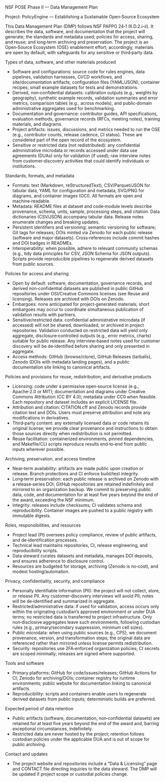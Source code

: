 NSF POSE Phase II — Data Management Plan

Project: PolicyEngine — Establishing a Sustainable Open‑Source Ecosystem

This Data Management Plan (DMP) follows NSF PAPPG 24‑1 (II.D.2.i–ii). It describes the data, software, and documentation that the project will generate; the standards and metadata used; policies for access, sharing, and reuse; and long‑term archiving and preservation. The project is an Open‑Source Ecosystem (OSE) enablement effort; accordingly, materials are open by default, with safeguards for any sensitive or third‑party data.

Types of data, software, and other materials produced
- Software and configurations: source code for rules engines, data pipelines, validation harnesses, CI/CD workflows, and site/documentation artifacts; configuration files (YAML/JSON); container recipes; small example datasets for tests and demonstrations.
- Derived, non‑confidential datasets: calibration outputs (e.g., weights by geography), synthetic example records, validation summaries and error metrics, comparison tables (e.g., across models), and public‑domain administrative aggregates used for benchmarking.
- Documentation and governance: contributor guides, API specifications, evaluation methods, governance records (RFCs, meeting notes), training materials, and diagrams.
- Project artifacts: issues, discussions, and metrics needed to run the OSE (e.g., contributor counts, release cadence, CI status). These are considered part of the open record of the ecosystem.
- Sensitive or restricted data (not redistributed): any confidential administrative microdata or records accessed under data use agreements (DUAs) only for validation (if used); raw interview notes from customer‑discovery activities that could identify individuals or institutions.

Standards, formats, and metadata
- Formats: text (Markdown, reStructuredText), CSV/Parquet/JSON for tabular data, YAML for configuration and metadata, SVG/PNG for diagrams, and container images (OCI). All formats are open and machine‑readable.
- Metadata: README files at dataset and code‑module levels describe provenance, schema, units, sample, processing steps, and citation. Data dictionaries (CSV/JSON) accompany tabular data. Release notes enumerate changes and breaking updates.
- Persistent identifiers and versioning: semantic versioning for software; Git tags for releases; DOIs minted via Zenodo for each public release (software and major datasets). Cross‑references include commit hashes and DOI badges in READMEs.
- Interoperability: when possible, adhere to relevant community schemas (e.g., tidy data principles for CSV, JSON Schema for JSON outputs). Scripts provide reproducible pipelines to regenerate derived datasets from public sources.

Policies for access and sharing
- Open by default: software, documentation, governance records, and derived non‑confidential datasets are published in public GitHub repositories under OSI/Creative Commons licenses (see Reuse and licensing). Releases are archived with DOIs on Zenodo.
- Embargoes: none anticipated for project‑generated materials; short embargoes may occur to coordinate simultaneous publication of validation results with partners.
- Sensitive/restricted data: confidential administrative microdata (if accessed) will not be shared, downloaded, or archived in project repositories. Validation conducted on restricted data will yield only aggregate, disclosure‑controlled outputs (e.g., error metrics, charts) suitable for public release. Any interview‑based notes used for customer discovery will be de‑identified before sharing and only presented in aggregate.
- Access methods: GitHub (browse/clone), GitHub Releases (tarballs), Zenodo (DOIs with metadata landing pages), and a public documentation site linking to canonical artifacts.

Policies and provisions for reuse, redistribution, and derivative products
- Licensing: code under a permissive open‑source license (e.g., Apache‑2.0 or MIT); documentation and diagrams under Creative Commons Attribution (CC BY 4.0); metadata under CC0 when feasible. Each repository and dataset includes an explicit LICENSE file.
- Attribution and citation: CITATION.cff and Zenodo records provide citation text and DOIs. Users must preserve attribution and note any modifications in derivatives.
- Third‑party content: any externally licensed data or code retains its original license; we provide clear provenance and instructions to obtain those sources directly when redistribution is not permitted.
- Reuse facilitation: containerized environments, pinned dependencies, and Makefile/CLI scripts reproduce results end‑to‑end from public inputs wherever possible.

Archiving, preservation, and access timeline
- Near‑term availability: artifacts are made public upon creation or release. Branch protections and CI enforce build/test integrity.
- Long‑term preservation: each public release is archived on Zenodo with a release‑series DOI; GitHub repositories are retained indefinitely and mirrored to an organization backup. We commit to preserving public data, code, and documentation for at least five years beyond the end of the award, exceeding the NSF minimum.
- Integrity: releases include checksums; CI validates schema and reproducibility. Container images are pushed to a public registry with immutable digests.

Roles, responsibilities, and resources
- Project lead (PI) oversees policy compliance, review of public artifacts, and de‑identification processes.
- Technical lead maintains repositories, CI, release engineering, and reproducibility scripts.
- Data steward curates datasets and metadata, manages DOI deposits, and ensures adherence to disclosure control.
- Resources are budgeted for storage, archiving (Zenodo is no‑cost), and modest hosting/automation.

Privacy, confidentiality, security, and compliance
- Personally identifiable information (PII): the project will not collect, store, or release PII. Any customer‑discovery interviews will avoid PII; notes will be de‑identified and summarized in aggregate.
- Restricted/administrative data: if used for validation, access occurs only within the originating custodian’s approved environment or under DUA terms; no restricted data is transferred to project infrastructure. Only non‑disclosive aggregates leave such environments, following custodian rules (e.g., primary/secondary suppression, minimum cell sizes).
- Public microdata: when using public sources (e.g., CPS), we document provenance, version, and transformation steps; the original data are referenced rather than mirrored unless license permits redistribution.
- Security: repositories use 2FA‑enforced organization policies; CI secrets are scoped minimally; releases are signed where supported.

Tools and software
- Primary platforms: GitHub for code/issues/releases; GitHub Actions for CI; Zenodo for archiving/DOIs; container registry for runtime environments; public website for documentation linking to canonical artifacts.
- Reproducibility: scripts and containers enable users to regenerate derived datasets from public inputs; deterministic builds are preferred.

Expected period of data retention
- Public artifacts (software, documentation, non‑confidential datasets) are retained for at least five years beyond the end of the award and, barring exceptional circumstances, indefinitely.
- Restricted data are never hosted by the project; retention follows custodian policies under the applicable DUA and is out of scope for public archiving.

Contact and updates
- The project website and repositories include a “Data & Licensing” page and CONTACT file directing inquiries to the data steward. The DMP will be updated if project scope or custodial policies change.

